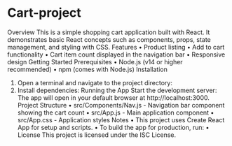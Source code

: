 # Cart-project
Overview
This is a simple shopping cart application built with React. It demonstrates basic React concepts such as components, props, state management, and styling with CSS.
Features
•	Product listing
•	Add to cart functionality
•	Cart item count displayed in the navigation bar
•	Responsive design
Getting Started
Prerequisites
•	Node.js (v14 or higher recommended)
•	npm (comes with Node.js)
Installation
1.	Open a terminal and navigate to the project directory:
2.	Install dependencies:
Running the App
Start the development server: The app will open in your default browser at http://localhost:3000.
Project Structure
•	src/Components/Nav.js - Navigation bar component showing the cart count
•	src/App.js - Main application component
•	src/App.css - Application styles
Notes
•	This project uses Create React App for setup and scripts.
•	To build the app for production, run:
•	
License
This project is licensed under the ISC License.
